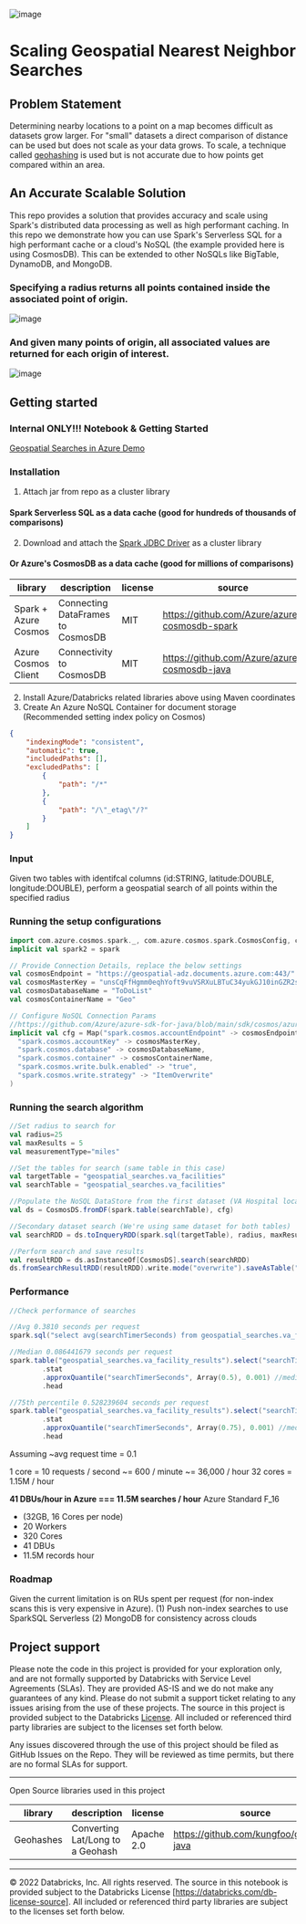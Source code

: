 ![image](https://user-images.githubusercontent.com/86326159/206014015-a70e3581-e15c-4a10-95ef-36fd5a560717.png)

# Scaling Geospatial Nearest Neighbor Searches

## Problem Statement

Determining nearby locations to a point on a map becomes difficult as datasets grow larger. For "small" datasets a direct comparison of distance can be used but does not scale as your data grows. To scale, a technique called [geohashing](https://en.wikipedia.org/wiki/Geohash) is used but is not accurate due to how points get compared within an area. 

## An Accurate Scalable Solution

This repo provides a solution that provides accuracy and scale using Spark's distributed data processing as well as high performant caching. In this repo we demonstrate how you can use Spark's Serverless SQL for a high performant cache or a cloud's NoSQL (the example provided here is using CosmosDB). This can be extended to other NoSQLs like BigTable, DynamoDB, and MongoDB. 

### Specifying a radius returns all points contained inside the associated point of origin.  

![image](./img/upmc_childrens_hospital.png?raw=true)

### And given many points of origin, all associated values are returned for each origin of interest.

![image](./img/many_locations.png?raw=true)

## Getting started

### Internal ONLY!!! Notebook & Getting Started

[Geospatial Searches in Azure Demo](https://eastus2.azuredatabricks.net/?o=5206439413157315#notebook/1011273009121479/command/4188342588155548)

### Installation 

1. Attach jar from repo as a cluster library

#### Spark Serverless SQL as a data cache (good for hundreds of thousands of comparisons)
 
2. Download and attach the [Spark JDBC Driver](https://ohdsi.github.io/DatabaseConnectorJars/) as a cluster library

#### Or Azure's CosmosDB as a data cache (good for millions of comparisons) 

| library                                | description             | license    | source                                              | coordinates |
|----------------------------------------|-------------------------|------------|-----------------------------------------------------|------------------ |
| Spark + Azure Cosmos | Connecting DataFrames to CosmosDB | MIT | https://github.com/Azure/azure-cosmosdb-spark | com.azure.cosmos.spark:azure-cosmos-spark_3-2_2-12:4.11.2 |
| Azure Cosmos Client | Connectivity to CosmosDB | MIT | https://github.com/Azure/azure-cosmosdb-java | com.azure:azure-cosmos:4.39.0 | 

2. Install Azure/Databricks related libraries above using Maven coordinates
3. Create An Azure NoSQL Container for document storage 
  (Recommended setting index policy on Cosmos)
``` json
{
    "indexingMode": "consistent",
    "automatic": true,
    "includedPaths": [],
    "excludedPaths": [
        {
            "path": "/*"
        },
        {
            "path": "/\"_etag\"/?"
        }
    ]
}
```

### Input 

Given two tables with identifcal columns (id:STRING, latitude:DOUBLE, longitude:DOUBLE), perform a geospatial search of all points within the specified radius 

### Running the setup configurations

``` scala
import com.azure.cosmos.spark._, com.azure.cosmos.spark.CosmosConfig, com.azure.cosmos.spark.CosmosAccountConfig, com.databricks.industry.solutions.geospatial.searches._
implicit val spark2 = spark

// Provide Connection Details, replace the below settings
val cosmosEndpoint = "https://geospatial-adz.documents.azure.com:443/"
val cosmosMasterKey = "unsCqFfHgmm0eqhYoft9vuVSRXuLBTuC34yukGJ10inGZR2s4FYO66BfuaN2CAGIQWwW1zFfzzH3ACDbJdYMfw=="
val cosmosDatabaseName = "ToDoList"
val cosmosContainerName = "Geo"

// Configure NoSQL Connection Params
//https://github.com/Azure/azure-sdk-for-java/blob/main/sdk/cosmos/azure-cosmos-spark_3_2-12/docs/migration.md
implicit val cfg = Map("spark.cosmos.accountEndpoint" -> cosmosEndpoint,
  "spark.cosmos.accountKey" -> cosmosMasterKey,
  "spark.cosmos.database" -> cosmosDatabaseName,
  "spark.cosmos.container" -> cosmosContainerName,
  "spark.cosmos.write.bulk.enabled" -> "true",     
  "spark.cosmos.write.strategy" -> "ItemOverwrite"
)
```

### Running the search algorithm
``` scala
//Set radius to search for
val radius=25
val maxResults = 5
val measurementType="miles"

//Set the tables for search (same table in this case)
val targetTable = "geospatial_searches.va_facilities"
val searchTable = "geospatial_searches.va_facilities"

//Populate the NoSQL DataStore from the first dataset (VA Hospital location dataset)
val ds = CosmosDS.fromDF(spark.table(searchTable), cfg)

//Secondary dataset search (We're using same dataset for both tables)
val searchRDD = ds.toInqueryRDD(spark.sql(targetTable), radius, maxResults, measurementType).repartition(5) //limit to 5, container in Cosmos is fairly small (400RU) and 5 will be our max degree of parallilsm 

//Perform search and save results
val resultRDD = ds.asInstanceOf[CosmosDS].search(searchRDD)
ds.fromSearchResultRDD(resultRDD).write.mode("overwrite").saveAsTable("geospatial_searches.va_facility_results")
```

### Performance 

``` scala
//Check performance of searches

//Avg 0.3810 seconds per request
spark.sql("select avg(searchTimerSeconds) from geospatial_searches.va_facilities_results")

//Median 0.086441679 seconds per request
spark.table("geospatial_searches.va_facility_results").select("searchTimerSeconds")
        .stat
        .approxQuantile("searchTimerSeconds", Array(0.5), 0.001) //median
        .head

//75th percentile 0.528239604 seconds per request
spark.table("geospatial_searches.va_facility_results").select("searchTimerSeconds")
        .stat
        .approxQuantile("searchTimerSeconds", Array(0.75), 0.001) //median
        .head
```

Assuming ~avg request time = 0.1

1 core =  10 requests / second ~= 600 / minute ~= 36,000 / hour 
32 cores = 1.15M / hour

**41 DBUs/hour in Azure === 11.5M searches / hour**
Azure Standard F_16 
 - (32GB, 16 Cores per node) 
 - 20 Workers  
 - 320 Cores 
 - 41 DBUs
 - 11.5M records hour

### Roadmap 

Given the current limitation is on RUs spent per request (for non-index scans this is very expensive in Azure). 
(1) Push non-index searches to use SparkSQL Serverless
(2) MongoDB for consistency across clouds


## Project support 

Please note the code in this project is provided for your exploration only, and are not formally supported by Databricks with Service Level Agreements (SLAs). They are provided AS-IS and we do not make any guarantees of any kind. Please do not submit a support ticket relating to any issues arising from the use of these projects. The source in this project is provided subject to the Databricks [License](./LICENSE). All included or referenced third party libraries are subject to the licenses set forth below.

Any issues discovered through the use of this project should be filed as GitHub Issues on the Repo. They will be reviewed as time permits, but there are no formal SLAs for support. 
___

Open Source libraries used in this project 

| library                                | description             | license    | source                                              | coordinates |
|----------------------------------------|-------------------------|------------|-----------------------------------------------------|------------------ |
| Geohashes  | Converting Lat/Long to a Geohash      | Apache 2.0       | https://github.com/kungfoo/geohash-java                      |  ch.hsr:geohash:1.4.0 |
___

&copy; 2022 Databricks, Inc. All rights reserved. The source in this notebook is provided subject to the Databricks License [https://databricks.com/db-license-source].  All included or referenced third party libraries are subject to the licenses set forth below.
